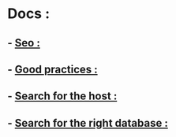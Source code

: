 # Docs :

## - [Seo :](https://epitechfr-my.sharepoint.com/:w:/g/personal/sevan_sarikaya_epitech_eu/EcdHBJGBBxlDo6iIav-JwMIBCyb-SG1FkACGoTuyHkR3zA?email=loic.d-eyssautier%40epitech.eu&e=MQfbGw)
## - [Good practices :](https://epitechfr-my.sharepoint.com/:w:/g/personal/sevan_sarikaya_epitech_eu/EU43XtjebWBOvsRGGXUzhV4BK3kklGed5Arcndf5hclSmA?email=loic.d-eyssautier%40epitech.eu&e=j15iad)
## - [Search for the host :](https://epitechfr-my.sharepoint.com/:w:/g/personal/loic_d-eyssautier_epitech_eu/ES8M2xs3JupKlN83U16NocUBJWogsksyplhX3tLGdC-C_w?e=2GmtVV)
## - [Search for the right database :](https://epitechfr-my.sharepoint.com/:w:/g/personal/loic_d-eyssautier_epitech_eu/EVrBJFAJEENDpvT4Vt2JxaQBk8Me8cKnSXDCuB78RmDAoA?e=lCMrpV)